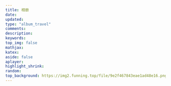 ```yaml
---
title: 相册
date:
updated:
type: "album_travel"
comments:
description:
keywords:
top_img: false
mathjax:
katex:
aside: false
aplayer:
highlight_shrink:
random:
top_background: https://img2.funning.top/file/9e2f467843eae1ad48e16.png
---
```

